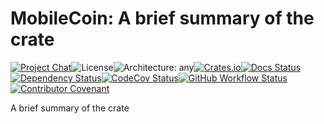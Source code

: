 # MobileCoin: A brief summary of the crate

[![Project Chat][chat-image]][chat-link]<!--
-->![License][license-image]<!--
-->![Architecture: any][arch-image]<!--
-->[![Crates.io][crate-image]][crate-link]<!--
-->[![Docs Status][docs-image]][docs-link]<!--
-->[![Dependency Status][deps-image]][deps-link]<!--
-->[![CodeCov Status][codecov-image]][codecov-link]<!--
-->[![GitHub Workflow Status][gha-image]][gha-link]<!--
-->[![Contributor Covenant][conduct-image]][conduct-link]

A brief summary of the crate

[chat-image]: https://img.shields.io/discord/844353360348971068?style=flat-square
[chat-link]: https://discord.gg/mobilecoin
[license-image]: https://img.shields.io/crates/l/mc-crate-name?style=flat-square
[arch-image]: https://img.shields.io/badge/arch-any-brightgreen?style=flat-square
[crate-image]: https://img.shields.io/crates/v/mc-crate-name.svg?style=flat-square
[crate-link]: https://crates.io/crates/mc-crate-name
[docs-image]: https://img.shields.io/docsrs/mc-crate-name?style=flat-square
[docs-link]: https://docs.rs/crate/mc-crate-name
[deps-image]: https://deps.rs/crate/mc-crate-name/0.1.0/status.svg?style=flat-square
[deps-link]: https://deps.rs/crate/mc-crate-name/0.1.0
[codecov-image]: https://img.shields.io/codecov/c/github/mobilecoinfoundation/repository/main?style=flat-square
[codecov-link]: https://codecov.io/gh/mobilecoinfoundation/repository
[gha-image]: https://img.shields.io/github/actions/workflow/status/mobilecoinfoundation/repository/ci.yaml?branch=main&style=flat-square
[gha-link]: https://github.com/mobilecoinfoundation/repository/actions/workflows/ci.yaml?query=branch%3Amain
[conduct-link]: CODE_OF_CONDUCT.md
[conduct-image]: https://img.shields.io/badge/Contributor%20Covenant-2.1-4baaaa.svg?style=flat-square
